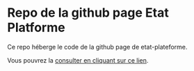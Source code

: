 # Repo de la github page Etat Platforme

Ce repo héberge le code de la github page de etat-plateforme.

Vous pouvrez la [consulter en cliquant sur ce lien](http://etat-plateforme.github.io).
